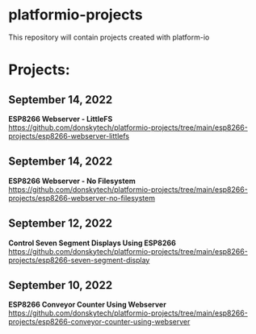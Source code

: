 # platformio-projects

This repository will contain projects created with platform-io

# Projects:
## September 14, 2022
  **ESP8266 Webserver - LittleFS**  
  https://github.com/donskytech/platformio-projects/tree/main/esp8266-projects/esp8266-webserver-littlefs
  
## September 14, 2022
  **ESP8266 Webserver - No Filesystem**  
  https://github.com/donskytech/platformio-projects/tree/main/esp8266-projects/esp8266-webserver-no-filesystem
  
## September 12, 2022
  **Control Seven Segment Displays Using ESP8266**  
  https://github.com/donskytech/platformio-projects/tree/main/esp8266-projects/esp8266-seven-segment-display
  
## September 10, 2022
  **ESP8266 Conveyor Counter Using Webserver**  
  https://github.com/donskytech/platformio-projects/tree/main/esp8266-projects/esp8266-conveyor-counter-using-webserver
